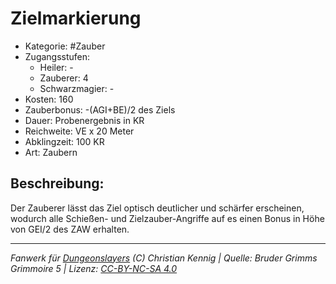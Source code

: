 # Zielmarkierung

- Kategorie: #Zauber
- Zugangsstufen:
  - Heiler: -
  - Zauberer: 4
  - Schwarzmagier: -
- Kosten: 160
- Zauberbonus: -(AGI+BE)/2 des Ziels
- Dauer: Probenergebnis in KR
- Reichweite: VE x 20 Meter
- Abklingzeit: 100 KR
- Art: Zaubern

## Beschreibung:

Der Zauberer lässt das Ziel optisch deutlicher und schärfer erscheinen, wodurch alle Schießen- und Zielzauber-Angriffe auf es einen Bonus in Höhe von GEI/2 des ZAW erhalten.

---

_Fanwerk für [Dungeonslayers](https://www.dungeonslayers.net/) (C) Christian Kennig | Quelle: Bruder Grimms Grimmoire 5 | Lizenz: [CC-BY-NC-SA 4.0](https://creativecommons.org/licenses/by-nc-sa/4.0/deed.de)_

